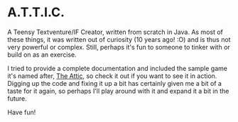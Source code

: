 # A.T.T.I.C.

A Teensy Textventure/IF Creator, written from scratch in Java. As most of these things, it was written out of curiosity (10 years ago! :O) and is thus not very powerful or complex. Still, perhaps it's fun to someone to tinker with or build on as an exercise.

I tried to provide a complete documentation and included the sample game it's named after, [The Attic](https://crabman.itch.io/the-attic), so check it out if you want to see it in action. Digging up the code and fixing it up a bit has certainly given me a bit of a taste for it again, so perhaps I'll play around with it and expand it a bit in the future.

Have fun!
